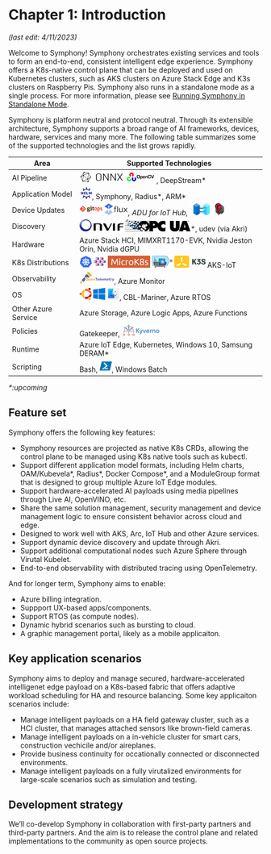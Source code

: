 # Chapter 1: Introduction

_(last edit: 4/11/2023)_

Welcome to Symphony! Symphony orchestrates existing services and tools to form an end-to-end, consistent intelligent edge experience. Symphony offers a K8s-native control plane that can be deployed and used on Kubernetes clusters, such as AKS clusters on Azure Stack Edge and K3s clusters on Raspberry Pis. Symphony also runs in a standalone mode as a single process. For more information, please see [Running Symphony in Standalone Mode](../build_deployment/standalone.md).

Symphony is platform neutral and protocol neutral. Through its extensible architecture, Symphony supports a broad range of AI frameworks, devices, hardware, services and many more. The following table summarizes some of the supported technologies and the list grows rapidly.

| Area | Supported Technologies |
|--------|--------|
| AI Pipeline | ![ONNX](../images/onnx.png) ![OpenCV](../images/opencv.png), DeepStream* |
| Application Model | ![Helm](../images/helm.png), Symphony, Radius*, ARM* |
| Device Updates | ![GitOps](../images/gitops.png) ![Flux](../images/flux.png)*, ADU for IoT Hub, ![Arc](../images/arc.png) ![pyOCD](../images/pyocd.png)*|
| Discovery | ![ONVIF](../images/onvif.png) ![OPC UA](../images/opcua.png)*, udev (via Akri) |
| Hardware | Azure Stack HCI, MIMXRT1170-EVK, Nvidia Jeston Orin, Nvidia dGPU |
| K8s Distributions | ![Kubernetes](../images/k8s.png) ![Azure Kubernetes Service](../images/aks.png) ![MicroK8s](../images/microk8s.png) ![Kind](../images/kind.png) ![K3s](../images/k3s.png) AKS-IoT |
| Observability | ![Open Telemetry](../images/open-telemetry.png), Azure Monitor |
| OS | ![Ubuntu](../images/ubuntu.png) ![Windows 10](../images/windows.png) ![MacOS](../images/macos.png), CBL-Mariner, Azure RTOS |
| Other Azure Service | Azure Storage, Azure Logic Apps, Azure Functions |
| Policies | Gatekeeper, ![Kyverno](../images/kyverno.png) |
| Runtime | Azure IoT Edge, Kubernetes, Windows 10, Samsung DERAM* |
| Scripting | Bash, ![PowerShell](../images/powershell.png), Windows Batch |

_*:upcoming_

## Feature set
Symphony offers the following key features:

* Symphony resources are projected as native K8s CRDs, allowing the control plane to be managed using K8s native tools such as kubectl.
* Support different application model formats, including Helm charts, OAM/Kubevela*, Radius*, Docker Compose*, and a ModuleGroup format that is designed to group multiple Azure IoT Edge modules.
* Support hardware-accelerated AI payloads using media pipelines through Live AI, OpenVINO, etc.
* Share the same solution management, security management and device management logic to ensure consistent behavior across cloud and edge.
* Designed to work well with AKS, Arc, IoT Hub and other Azure services.
* Support dynamic device discovery and update through Akri.
* Support additional computational nodes such Azure Sphere through Virutal Kubelet.
* End-to-end observability with distributed tracing using OpenTelemetry.

And for longer term, Symphony aims to enable:

* Azure billing integration.
* Suppport UX-based apps/components.
* Support RTOS (as compute nodes).
* Dynamic hybrid scenarios such as bursting to cloud.
* A graphic management portal, likely as a mobile applicaiton.

## Key application scenarios
Symphony aims to deploy and manage secured, hardware-accelerated intelligenet edge payload on a K8s-based fabric that offers adaptive workload scheduling for HA and resource balancing. Some key applicaiton scenarios include:

* Manage intelligent payloads on a HA field gateway cluster, such as a HCI cluster, that manages attached sensors like brown-field cameras.
* Manage intelligent payloads on a in-vehicle cluster for smart cars, construction vechicile and/or aireplanes.
* Provide business continuity for occationally connected or disconnected environments.
* Manage intelligent payloads on a fully virutalized environments for large-scale scenarios such as simulation and testing.

## Development strategy

We’ll co-develop Symphony in collaboration with first-party partners and third-party partners. And the aim is to release the control plane and related implementations to the community as open source projects.